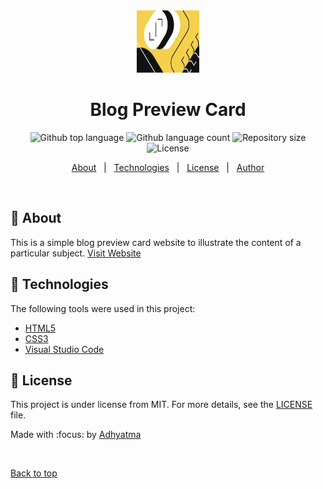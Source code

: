 <div align="center" id="top"> 
  <img src="images/illustration-article.svg" alt="Blog Preview Card" width="100px" height="100px" />

</div>

<h1 align="center">Blog Preview Card</h1>

<p align="center">
  <img alt="Github top language" src="https://img.shields.io/github/languages/top/r00kieAd/blog-preview-card?color=56BEB8">

  <img alt="Github language count" src="https://img.shields.io/github/languages/count/r00kieAd/blog-preview-card?color=56BEB8">

  <img alt="Repository size" src="https://img.shields.io/github/repo-size/r00kieAd/blog-preview-card?color=56BEB8">

  <img alt="License" src="https://img.shields.io/github/license/r00kieAd/blog-preview-card?color=56BEB8">
</p>

<p align="center">
  <a href="#dart-about">About</a> &#xa0; | &#xa0;
  <a href="#rocket-technologies">Technologies</a> &#xa0; | &#xa0;
  <a href="#memo-license">License</a> &#xa0; | &#xa0;
  <a href="https://github.com/{{YOUR_GITHUB_USERNAME}}" target="_blank">Author</a>
</p>

<br>

## :dart: About ##

This is a simple blog preview card website to illustrate the content of a particular subject. <a href="#">Visit Website</a>

## :rocket: Technologies ##

The following tools were used in this project:

- [HTML5](https://expo.io/)
- [CSS3](https://nodejs.org/en/)
- [Visual Studio Code](https://pt-br.reactjs.org/)

## :memo: License ##

This project is under license from MIT. For more details, see the [LICENSE](LICENSE) file.


Made with :focus: by <a href="https://github.com/r00kieAd" target="_blank">Adhyatma</a>

&#xa0;

<a href="#top">Back to top</a>
